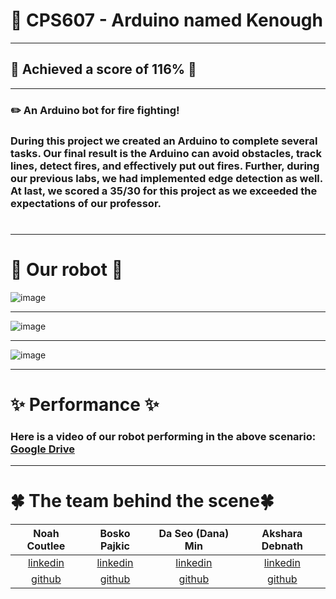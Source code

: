 # 🤖 CPS607 - Arduino named Kenough

** **
## 💎 Achieved a score of 116% 💎
** **

### ✏️ An Arduino bot for fire fighting!
### During this project we created an Arduino to complete several tasks. Our final result is the Arduino can avoid obstacles, track lines, detect fires, and effectively put out fires. Further, during our previous labs, we had implemented edge detection as well. At last, we scored a 35/30 for this project as we exceeded the expectations of our professor.
# 
** **
# 🦭 Our robot 🦭

![image](https://cdn.discordapp.com/attachments/1181311214039601194/1186445409606979615/IMG_20231216_131614259.jpg?ex=65934664&is=6580d164&hm=85cc0e6e2a46688610623a5406e81c5183dfbc9e1606b531bbffa0f35c53aca9&)

** **

![image](https://cdn.discordapp.com/attachments/1181311214039601194/1186445113572995144/IMG_20231216_134642192.jpg?ex=6593461e&is=6580d11e&hm=d54ec8a0209cceb836dfe40b5267f2209a79362d2efab2c5f763018ccb720f7d&)

** **

![image](https://cdn.discordapp.com/attachments/1181311214039601194/1186445464699158566/IMG_20231216_131416487.jpg?ex=65934671&is=6580d171&hm=c248217e3d349fab8a7dec26b31cd1f323abec34ef288fc03685d17cd9a537d1&)

** **
# ✨ Performance ✨
### Here is a video of our robot performing in the above scenario: [Google Drive]([https://drive.google.com/drive/folders/1lGaGBdBYXP2kzo0Vv3znpSvrDLzda0-u](https://drive.google.com/file/d/1kvTHY89PFMyq42XW5R-wvmm7NbGyok4y/view?usp=sharing))
** **
# 🍀 The team behind the scene🍀


| Noah Coutlee | Bosko Pajkic | Da Seo (Dana) Min | Akshara Debnath |
| :-------------------------: | :------------------: | :-------------------: | :------------------------: |
|   [linkedin](https://www.linkedin.com/in/noah-coutlee/)   | [linkedin](https://www.linkedin.com/in/bosko-pajkic/) | [linkedin](https://www.linkedin.com/in/da-seo-min/) | [linkedin](https://www.linkedin.com/in/akshara-debnath/) |
| [github](https://github.com/noahcoutlee) | [github](https://github.com/bpajkic) | [github](https://github.com/danam322) | [github](https://github.com/akshxrx) |
